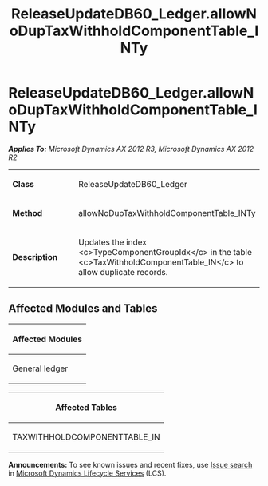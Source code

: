 ﻿---
title: ReleaseUpdateDB60_Ledger.allowNoDupTaxWithholdComponentTable_INTy
TOCTitle: ReleaseUpdateDB60_Ledger.allowNoDupTaxWithholdComponentTable_INTy
ms:assetid: c5a98f13-8d11-ec58-fb00-bc0151073687
ms:mtpsurl: https://msdn.microsoft.com/en-us/library/JJ719538(v=AX.60)
ms:contentKeyID: 49711106
ms.date: 05/18/2015
mtps_version: v=AX.60
---

# ReleaseUpdateDB60\_Ledger.allowNoDupTaxWithholdComponentTable\_INTy 


_**Applies To:** Microsoft Dynamics AX 2012 R3, Microsoft Dynamics AX 2012 R2_

<table>
<colgroup>
<col style="width: 50%" />
<col style="width: 50%" />
</colgroup>
<tbody>
<tr class="odd">
<td><p><strong>Class</strong></p></td>
<td><p>ReleaseUpdateDB60_Ledger</p></td>
</tr>
<tr class="even">
<td><p><strong>Method</strong></p></td>
<td><p>allowNoDupTaxWithholdComponentTable_INTy</p></td>
</tr>
<tr class="odd">
<td><p><strong>Description</strong></p></td>
<td><p>Updates the index &lt;c&gt;TypeComponentGroupIdx&lt;/c&gt; in the table &lt;c&gt;TaxWithholdComponentTable_IN&lt;/c&gt; to allow duplicate records.</p></td>
</tr>
</tbody>
</table>


## Affected Modules and Tables

<table>
<colgroup>
<col style="width: 100%" />
</colgroup>
<thead>
<tr class="header">
<th><p>Affected Modules</p></th>
</tr>
</thead>
<tbody>
<tr class="odd">
<td><p>General ledger</p></td>
</tr>
</tbody>
</table>


<table>
<colgroup>
<col style="width: 100%" />
</colgroup>
<thead>
<tr class="header">
<th><p>Affected Tables</p></th>
</tr>
</thead>
<tbody>
<tr class="odd">
<td><p>TAXWITHHOLDCOMPONENTTABLE_IN</p></td>
</tr>
</tbody>
</table>

  
**Announcements:** To see known issues and recent fixes, use [Issue search](http://go.microsoft.com/fwlink/?linkid=389258) in [Microsoft Dynamics Lifecycle Services](http://go.microsoft.com/fwlink/?linkid=306505) (LCS).

